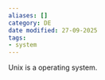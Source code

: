 ```yaml
---
aliases: []
category: DE
date modified: 27-09-2025
tags:
- system
---
```

Unix is a operating system.